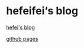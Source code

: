 # hefeifei‘s blog

[hefei's blog](https://github.com/heeefei/blog/issues)

[github pages](https://heeefei.github.io/)
